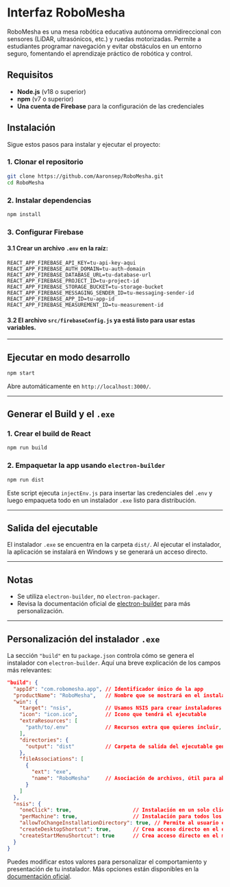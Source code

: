 
# Interfaz RoboMesha

RoboMesha es una mesa robótica educativa autónoma omnidireccional con sensores (LiDAR, ultrasónicos, etc.) y ruedas motorizadas. Permite a estudiantes programar navegación y evitar obstáculos en un entorno seguro, fomentando el aprendizaje práctico de robótica y control.

## Requisitos

- **Node.js** (v18 o superior)
- **npm** (v7 o superior)
- **Una cuenta de Firebase** para la configuración de las credenciales

## Instalación

Sigue estos pasos para instalar y ejecutar el proyecto:

### 1. Clonar el repositorio

```bash
git clone https://github.com/Aaronsep/RoboMesha.git
cd RoboMesha
```

### 2. Instalar dependencias

```bash
npm install
```

### 3. Configurar Firebase

#### 3.1 Crear un archivo `.env` en la raíz:

```env
REACT_APP_FIREBASE_API_KEY=tu-api-key-aqui
REACT_APP_FIREBASE_AUTH_DOMAIN=tu-auth-domain
REACT_APP_FIREBASE_DATABASE_URL=tu-database-url
REACT_APP_FIREBASE_PROJECT_ID=tu-project-id
REACT_APP_FIREBASE_STORAGE_BUCKET=tu-storage-bucket
REACT_APP_FIREBASE_MESSAGING_SENDER_ID=tu-messaging-sender-id
REACT_APP_FIREBASE_APP_ID=tu-app-id
REACT_APP_FIREBASE_MEASUREMENT_ID=tu-measurement-id
```

#### 3.2 El archivo `src/firebaseConfig.js` ya está listo para usar estas variables.

---

## Ejecutar en modo desarrollo

```bash
npm start
```

Abre automáticamente en `http://localhost:3000/`.

---

## Generar el Build y el `.exe`

### 1. Crear el build de React

```bash
npm run build
```

### 2. Empaquetar la app usando `electron-builder`

```bash
npm run dist
```

Este script ejecuta `injectEnv.js` para insertar las credenciales del `.env` y luego empaqueta todo en un instalador `.exe` listo para distribución.

---

## Salida del ejecutable

El instalador `.exe` se encuentra en la carpeta `dist/`. Al ejecutar el instalador, la aplicación se instalará en Windows y se generará un acceso directo.

---

## Notas

- Se utiliza `electron-builder`, no `electron-packager`.
- Revisa la documentación oficial de [electron-builder](https://www.electron.build/) para más personalización.

---

## Personalización del instalador `.exe`

La sección `"build"` en tu `package.json` controla cómo se genera el instalador con `electron-builder`. Aquí una breve explicación de los campos más relevantes:

```json
"build": {
  "appId": "com.robomesha.app", // Identificador único de la app
  "productName": "RoboMesha",   // Nombre que se mostrará en el instalador y en el sistema
  "win": {
    "target": "nsis",           // Usamos NSIS para crear instaladores .exe
    "icon": "icon.ico",         // Icono que tendrá el ejecutable
    "extraResources": [
      "path/to/.env"            // Recursos extra que quieres incluir, como archivos de config
    ],
    "directories": {
      "output": "dist"          // Carpeta de salida del ejecutable generado
    },
    "fileAssociations": [
      {
        "ext": "exe",
        "name": "RoboMesha"     // Asociación de archivos, útil para abrir tipos de archivo específicos
      }
    ]
  },
  "nsis": {
    "oneClick": true,                    // Instalación en un solo clic (sin asistente)
    "perMachine": true,                  // Instalación para todos los usuarios del sistema
    "allowToChangeInstallationDirectory": true, // Permite al usuario elegir la carpeta de instalación
    "createDesktopShortcut": true,       // Crea acceso directo en el escritorio
    "createStartMenuShortcut": true      // Crea acceso directo en el menú de inicio
  }
}
```

Puedes modificar estos valores para personalizar el comportamiento y presentación de tu instalador. Más opciones están disponibles en la [documentación oficial](https://www.electron.build/configuration/configuration).

